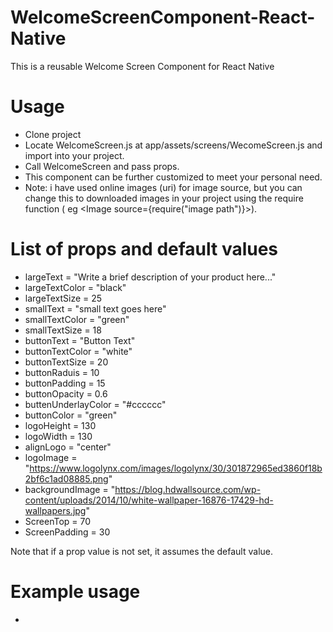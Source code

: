 # WelcomeScreenComponent-React-Native

This is a reusable Welcome Screen Component for React Native

# Usage

- Clone project
- Locate WelcomeScreen.js at app/assets/screens/WecomeScreen.js and import into your project.
- Call WelcomeScreen and pass props.
- This component can be further customized to meet your personal need.
- Note: i have used online images (uri) for image source, but you can change this to downloaded images in your project using the require function ( eg <Image source={require("image path")}>).

# List of props and default values

- largeText = "Write a brief description of your product here..."
- largeTextColor = "black"
- largeTextSize = 25
- smallText = "small text goes here"
- smallTextColor = "green"
- smallTextSize = 18
- buttonText = "Button Text"
- buttonTextColor = "white"
- buttonTextSize = 20
- buttonRaduis = 10
- buttonPadding = 15
- buttonOpacity = 0.6
- buttenUnderlayColor = "#cccccc"
- buttonColor = "green"
- logoHeight = 130
- logoWidth = 130
- alignLogo = "center"
- logoImage =
  "https://www.logolynx.com/images/logolynx/30/301872965ed3860f18b2bf6c1ad08885.png"
- backgroundImage =
  "https://blog.hdwallsource.com/wp-content/uploads/2014/10/white-wallpaper-16876-17429-hd-wallpapers.jpg"
- ScreenTop = 70
- ScreenPadding = 30

Note that if a prop value is not set, it assumes the default value.

# Example usage

- <WelcomeScreen largeText="This is my welcome screen"  smallText="Already have an account?" buttonColor="purple" smallTextColor="purple" />
